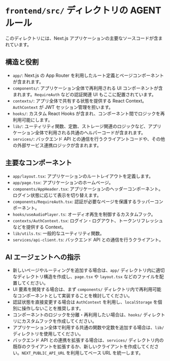 # `frontend/src/` ディレクトリの AGENT ルール

このディレクトリには、Next.js アプリケーションの主要なソースコードが含まれています。

## 構造と役割

- `app/`: Next.js の App Router を利用したルート定義とページコンポーネントが含まれます。
- `components/`: アプリケーション全体で再利用される UI コンポーネントが含まれます。`RequireAuth` などの認証関連 UI もここに配置されています。
- `contexts/`: アプリ全体で共有する状態を提供する React Context。`AuthContext` が JWT セッション管理を担います。
- `hooks/`: カスタム React Hooks が含まれ、コンポーネント間でロジックを再利用可能にします。
- `lib/`: ユーティリティ関数、定数、ストレージ関連のロジックなど、アプリケーション全体で利用される共通のヘルパーコードが含まれます。
- `services/`: バックエンド API との通信を行うクライアントコードや、その他の外部サービス連携ロジックが含まれます。

## 主要なコンポーネント

- `app/layout.tsx`: アプリケーションのルートレイアウトを定義します。
- `app/page.tsx`: アプリケーションのホームページ。
- `components/AppHeader.tsx`: アプリケーションのヘッダーコンポーネント。ログイン状態に応じて表示を切り替えます。
- `components/RequireAuth.tsx`: 認証が必要なページを保護するラッパーコンポーネント。
- `hooks/useAudioPlayer.ts`: オーディオ再生を制御するカスタムフック。
- `contexts/AuthContext.tsx`: ログイン・ログアウト、トークンリフレッシュなどを提供する Context。
- `lib/utils.ts`: 一般的なユーティリティ関数。
- `services/api-client.ts`: バックエンド API との通信を行うクライアント。

## AI エージェントへの指示

- 新しいページやルーティングを追加する場合は、`app/` ディレクトリ内に適切なディレクトリ構造を作成し、`page.tsx` や `layout.tsx` などのファイルを配置してください。
- UI 要素を開発する場合は、まず `components/` ディレクトリ内で再利用可能なコンポーネントとして実装することを検討してください。
- 認証状態を直接変更する場合は `AuthContext` を利用し、`localStorage` を個別に操作しないことを推奨します。
- コンポーネントのロジックを分離・再利用したい場合は、`hooks/` ディレクトリにカスタムフックを作成してください。
- アプリケーション全体で利用する共通の関数や定数を追加する場合は、`lib/` ディレクトリを使用してください。
- バックエンド API との連携を拡張する場合は、`services/` ディレクトリ内の既存のクライアントを拡張するか、新しいクライアントを作成してください。`NEXT_PUBLIC_API_URL` を利用してベース URL を統一します。

